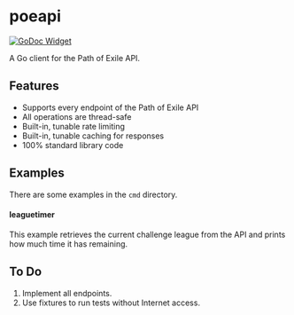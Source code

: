 # poeapi

[![GoDoc Widget]][GoDoc]

A Go client for the Path of Exile API.

## Features

* Supports every endpoint of the Path of Exile API
* All operations are thread-safe
* Built-in, tunable rate limiting
* Built-in, tunable caching for responses
* 100% standard library code

## Examples

There are some examples in the `cmd` directory.

#### leaguetimer

This example retrieves the current challenge league from the API and prints how
much time it has remaining.

## To Do

1. Implement all endpoints.
1. Use fixtures to run tests without Internet access.

[GoDoc]: https://godoc.org/willroberts/poeapi
[GoDoc Widget]: https://godoc.org/willroberts/poeapi?status.svg